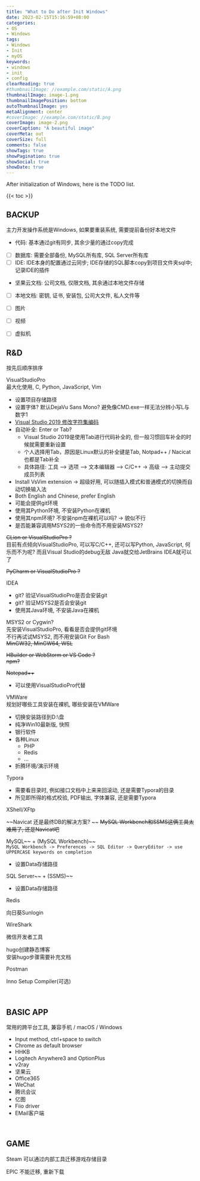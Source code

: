 ```yaml
---
title: "What to Do after Init Windows"
date: 2023-02-15T15:16:59+08:00
categories:
- OS
- Windows
tags:
- Windows
- Init
- myOS
keywords:
- windows
- init
- config
clearReading: true
#thumbnailImage: //example.com/static/A.png
thumbnailImage: image-1.png
thumbnailImagePosition: bottom
autoThumbnailImage: yes
metaAlignment: center
#coverImage: //example.com/static/B.png
coverImage: image-2.png
coverCaption: "A beautiful image"
coverMeta: out
coverSize: full
comments: false
showTags: true
showPagination: true
showSocial: true
showDate: true
---
```


After initialization of Windows, here is the TODO list.

<!--more-->

{{< toc >}}

## BACKUP
主力开发操作系统是Windows, 如果要重装系统, 需要提前备份好本地文件

- 代码: 基本通过git有同步, 其余少量的通过copy完成
- [ ] 数据库: 需要全部备份, MySQL所有库, SQL Server所有库
- [ ] IDE: IDE本身的配置通过云同步; IDE存储的SQL脚本copy到项目文件夹sql中; 记录IDE的插件
- 坚果云文档: 公司文档, 仅限文档, 其余通过本地文件存储
- [ ] 本地文档: 密钥, 证书, 安装包, 公司大文件, 私人文件等
- [ ] 图片
- [ ] 视频
- [ ] 虚拟机




## R&D
按先后顺序排序


VisualStudioPro  
最大化使用, C, Python, JavaScript, Vim
- 设置项目存储路径
- 设置字体? 默认DejaVu Sans Mono? 避免像CMD.exe一样无法分辨小写L与数字1
- [Visual Studio 2019 修改字符集编码](https://blog.csdn.net/qq_41868108/article/details/105750175)
- 自动补全: Enter or Tab?
  - Visual Studio 2019是使用Tab进行代码补全的, 但一般习惯回车补全的时候就需要重新设置
  - 个人选择用Tab，原因是Linux默认的补全键是Tab, Notpad++ / Nacicat 也都是Tab补全
  - 具体路径: 工具 –> 选项 –> 文本编辑器 –> C/C++ -> 高级 –> 主动提交成员列表
- Install VsVim extension -> 超级好用, 可以随插入模式和普通模式的切换而自动切换输入法
- Both English and Chinese, prefer English
- 可能会提供git环境
- 使用其Python环境, 不安装Python在裸机
- 使用其npm环境? 不安装npm在裸机可以吗?  -> 貌似不行
- 是否能兼容调用MSYS2的一些命令而不用安装MSYS2?


~~CLion or VisualStudioPro ?~~  
目前有点倾向VisualStudioPro, 可以写C/C++, 还可以写Python, JavaScript, 何乐而不为呢? 而且Visual Studio的debug无敌
Java就交给JetBrains IDEA就可以了


~~PyCharm or VisualStudioPro ?~~


IDEA
- git? 验证VisualStudioPro是否会安装git
- git? 验证MSYS2是否会安装git
- 使用其Java环境, 不安装Java在裸机


MSYS2 or Cygwin?  
先安装VisualStudioPro, 看看是否会提供git环境  
不行再试试MSYS2, 而不用安装Git For Bash  
~~MinGW32, MinGW64, WSL~~

~~HBuilder or WebStorm or VS Code ?~~  
~~npm?~~

~~Notepad++~~
- 可以使用VisualStudioPro代替


VMWare  
规划好哪些工具安装在裸机, 哪些安装在VMWare

- 切换安装路径到D:\盘
- 纯净Win10最新版, 快照
- 银行软件
- 各种Linux
  - PHP
  - Redis
  - ...
- 折腾环境/演示环境


Typora
- 需要看目录时, 例如接口文档中上来来回滚动, 还是需要Typora的目录
- 所见即所得的格式校验, PDF输出, 字体兼容, 还是需要Typora

XShell/XFtp

~~Navicat 还是最终DB的解决方案?  ~~
~~MySQL Workbench和SSMS这俩工具太难用了, 还是Navicat吧~~

MySQL~~ + (MySQL Workbench)~~  
`MySQL Workbench -> Preferences -> SQL Editor -> QueryEditor -> use UPPERCASE keywords on completion`
- 设置Data存储路径

SQL Server~~ + (SSMS)~~
- 设置Data存储路径

Redis


向日葵Sunlogin

WireShark

微信开发者工具

hugo创建静态博客  
安装hugo步骤需要补充文档


Postman

Inno Setup Compiler(可选)




<br>

## BASIC APP
常用的跨平台工具, 兼容手机 / macOS / Windows

- Input method, ctrl+space to switch
- Chrome as default browser
- HHKB
- Logitech Anywhere3 and OptionPlus
- v2ray
- 坚果云
- Office365
- WeChat
- 腾讯会议
- 亿图
- Fiio driver
- EMail客户端




<br>

## GAME
Steam
可以通过内部工具迁移游戏存储目录



EPIC
不能迁移, 重新下载

